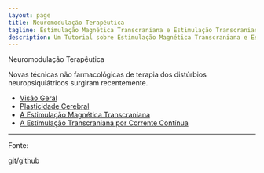 ```yaml
---
layout: page
title: Neuromodulação Terapêutica
tagline: Estimulação Magnética Transcraniana e Estimulação Transcraniana por Corrente Contínua
description: Um Tutorial sobre Estimulação Magnética Transcraniana e Estimulação Transcraniana por Corrente Contínua
---
```


Neuromodulação Terapêutica

Novas técnicas não farmacológicas de terapia dos distúrbios neuropsiquiátricos surgiram recentemente.






- [Visão Geral](pages/fundamentos.html)
- [Plasticidade Cerebral](pages/plasticidade.html)
- [A Estimulação Magnética Transcraniana](pages/tms.html)
- [A Estimulação Transcraniana por Corrente Contínua](pages/tdcs.html)



---

Fonte:

[git/github](http://kbroman.org/github_tutorial)

